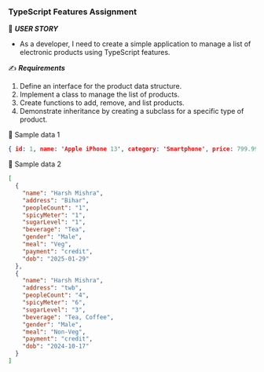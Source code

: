 ### TypeScript Features Assignment

:beginner: _**USER STORY**_

- As a developer, I need to create a simple application to manage a list of electronic products using TypeScript features.

:writing_hand: **_Requirements_**
1. Define an interface for the product data structure.
2. Implement a class to manage the list of products.
3. Create functions to add, remove, and list products.
4. Demonstrate inheritance by creating a subclass for a specific type of product.

:bell: Sample data 1

```json
{ id: 1, name: 'Apple iPhone 13', category: 'Smartphone', price: 799.99, rating: 4.8, reviewsCount: 1500, brand: 'Apple', availability: 'In Stock', releaseDate: '2021-09-24' }
```

:bell: Sample data 2
  

```Json
[
  {
    "name": "Harsh Mishra",
    "address": "Bihar",
    "peopleCount": "1",
    "spicyMeter": "1",
    "sugarLevel": "1",
    "beverage": "Tea",
    "gender": "Male",
    "meal": "Veg",
    "payment": "credit",
    "dob": "2025-01-29"
  },
  {
    "name": "Harsh Mishra",
    "address": "twb",
    "peopleCount": "4",
    "spicyMeter": "6",
    "sugarLevel": "3",
    "beverage": "Tea, Coffee",
    "gender": "Male",
    "meal": "Non-Veg",
    "payment": "credit",
    "dob": "2024-10-17"
  }
]
```
